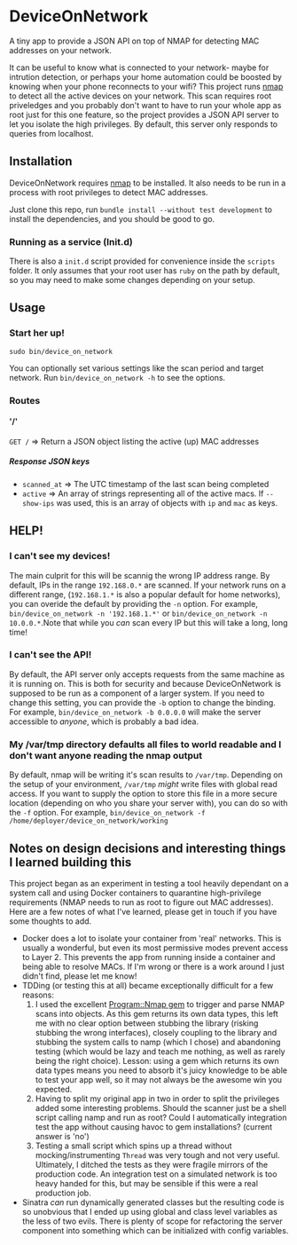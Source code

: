 DeviceOnNetwork
===============

A tiny app to provide a JSON API on top of NMAP for detecting MAC addresses on your network.

It can be useful to know what is connected to your network- maybe for intrution detection, or perhaps your home automation could be boosted by knowing when your phone reconnects to your wifi? This project runs [nmap](http://nmap.org) to detect all the active devices on your network.
This scan requires root priveledges and you probably don't want to have to run your whole app as root just for this one feature, so the project provides a JSON API server to let you isolate the high privileges. By default, this server only responds to queries from localhost.

Installation
------------
DeviceOnNetwork requires [nmap](http://nmap.org/) to be installed.
It also needs to be run in a process with root privileges to detect MAC addresses.

Just clone this repo, run `bundle install --without test development` to install the dependencies, and you should be good to go.

### Running as a service (Init.d)
There is also a `init.d` script provided for convenience inside the `scripts` folder. It only assumes that your root user has `ruby` on the path by default, so you may need to make some changes depending on your setup.

Usage
-----
### Start her up!
`sudo bin/device_on_network`

You can optionally set various settings like the scan period and target network. Run `bin/device_on_network -h` to see the options.

### Routes

#### '/'
  `GET /` => Return a JSON object listing the active (up) MAC addresses
##### Response JSON keys
- `scanned_at` => The UTC timestamp of the last scan being completed
- `active` => An array of strings representing all of the active macs. If `--show-ips` was used, this is an array of objects with `ip` and `mac` as keys.

HELP!
-----

### I can't see my devices!
The main culprit for this will be scannig the wrong IP address range. By default, IPs in the range `192.168.0.*` are scanned. If your network runs on a different range, (`192.168.1.*` is also a popular default for home networks), you can overide the default by providing the `-n` option. For example, `bin/device_on_network -n '192.168.1.*'` or `bin/device_on_network -n 10.0.0.*`.Note that while you _can_ scan every IP but this will take a long, long time!

### I can't see the API!
By default, the API server only accepts requests from the same machine as it is running on. This is both for security and because DeviceOnNetwork is supposed to be run as a component of a larger system. If you need to change this setting, you can provide the `-b` option to change the binding. For example, `bin/device_on_network -b 0.0.0.0` will make the server accessible to _anyone_, which is probably a bad idea.

### My /var/tmp directory defaults all files to world readable and I don't want anyone reading the nmap output
By default, nmap will be writing it's scan results to `/var/tmp`. Depending on the setup of your environment, `/var/tmp` _might_ write files with global read access. If you want to supply the option to store this file in a more secure location (depending on who you share your server with), you can do so with the `-f` option. For example, `bin/device_on_network -f /home/deployer/device_on_network/working`


Notes on design decisions and interesting things I learned building this
------------------------------------------------------------------------

This project began as an experiment in testing a tool heavily dependant on a system call and using Docker containers to quarantine high-privilege requirements (NMAP needs to run as root to figure out MAC addresses).
Here are a few notes of what I've learned, please get in touch if you have some thoughts to add.

- Docker does a lot to isolate your container from 'real' networks. This is usually a wonderful, but even its most permissive modes prevent access to Layer 2. This prevents the app from running inside a container and being able to resolve MACs. If I'm wrong or there is a work around I just didn't find, please let me know!
- TDDing (or testing this at all) became exceptionally difficult for a few reasons:
  1. I used the excellent [Program::Nmap gem](https://github.com/sophsec/ruby-nmap) to trigger and parse NMAP scans into objects. As this gem returns its own data types, this left me with no clear option between stubbing the library (risking stubbing the wrong interfaces), closely coupling to the library and stubbing the system calls to namp (which I chose) and abandoning testing (which would be lazy and teach me nothing, as well as rarely being the right choice). Lesson: using a gem which returns its own data types means you need to absorb it's juicy knowledge to be able to test your app well, so it may not always be the awesome win you expected.
  2. Having to split my original app in two in order to split the privileges added some interesting problems. Should the scanner just be a shell script calling namp and run as root? Could I automatically integration test the app without causing havoc to gem installations? (current answer is 'no')
  3. Testing a small script which spins up a thread without mocking/instrumenting `Thread` was very tough and not very useful. Ultimately, I ditched the tests as they were fragile mirrors of the production code. An integration test on a simulated network is too heavy handed for this, but may be sensible if this were a real production job.
- Sinatra _can_ run dynamically generated classes but the resulting code is so unobvious that I ended up using global and class level variables as the less of two evils. There is plenty of scope for refactoring the server component into something which can be initialized with config variables.
